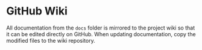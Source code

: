 # GitHub Wiki

All documentation from the `docs` folder is mirrored to the project wiki so that
it can be edited directly on GitHub. When updating documentation, copy the
modified files to the wiki repository.
